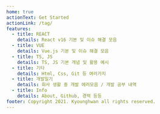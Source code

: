 ```yaml
---
home: true
actionText: Get Started
actionLink: /tag/
features:
  - title: REACT
    details: React v16 기본 및 이슈 해결 모음
  - title: VUE
    details: Vue.js 기본 및 이슈 해결 모음
  - title: TS, JS
    details: TS, JS 기본 개념 및 활용 예시
  - title: 기타
    details: Html, Css, Git 등 여러가지
  - title: 개발일기
    details: 회사 생활 중 개발 에러모음 / 개발 공부 내역
  - title: Info
    details: About, Github, 경력 등등
footer: Copyright 2021. Kyounghwan all rights reserved.
---
```

